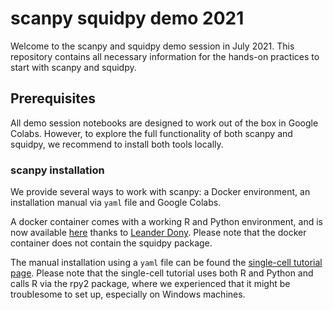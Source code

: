 # scanpy squidpy demo 2021

Welcome to the scanpy and squidpy demo session in July 2021. This repository contains all necessary information for the hands-on practices to start with scanpy and squidpy.

## Prerequisites

All demo session notebooks are designed to work out of the box in Google Colabs. However, to explore the full functionality of both scanpy and squidpy, we recommend to install both tools locally. 

### scanpy installation

We provide several ways to work with scanpy: a Docker environment, an installation manual via `yaml` file and Google Colabs.

A docker container comes with a working R and Python environment, and is now available [here](https://hub.docker.com/r/leanderd/single-cell-analysis) thanks to [Leander Dony](https://github.com/le-ander). Please note that the docker container does not contain the squidpy package.

The manual installation using a `yaml` file can be found the [single-cell tutorial page](https://github.com/theislab/single-cell-tutorial#environment-set-up). Please note that the single-cell tutorial uses both R and Python and calls R via the rpy2 package, where we experienced that it might be troublesome to set up, especially on Windows machines.  

